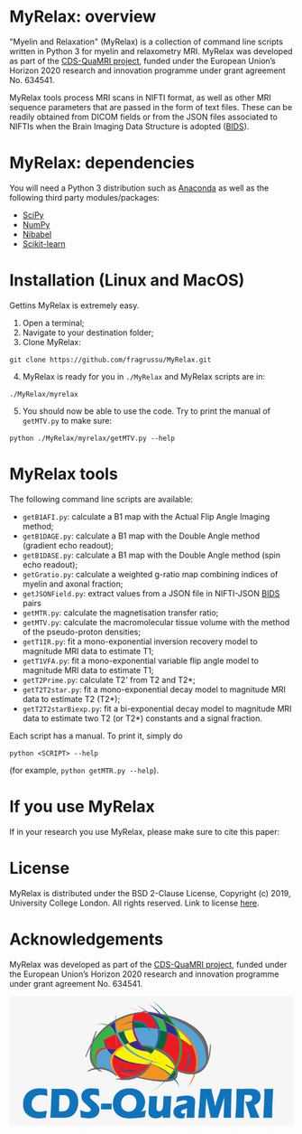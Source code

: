 # MyRelax: overview
"Myelin and Relaxation" (MyRelax) is a collection of command line scripts written in Python 3 for myelin and relaxometry MRI. MyRelax was developed as part of the [CDS-QuaMRI project](http://cds-quamri.eu), funded under the European Union’s Horizon 2020 research and innovation programme under grant agreement No. 634541.

MyRelax tools process MRI scans in NIFTI format, as well as other MRI sequence parameters that are passed in the form of text files. These can be readily obtained from DICOM fields or from the JSON files associated to NIFTIs when the Brain Imaging Data Structure is adopted ([BIDS](http://bids.neuroimaging.io)).

# MyRelax: dependencies
You will need a Python 3 distribution such as [Anaconda](http://www.anaconda.com/distribution) as well as the following third party modules/packages:
* [SciPy](http://www.scipy.org)
* [NumPy](https://numpy.org)
* [Nibabel](http://nipy.org/nibabel)
* [Scikit-learn](http://scikit-learn.org/stable)


# Installation (Linux and MacOS)
Gettins MyRelax is extremely easy.

1. Open a terminal;
2. Navigate to your destination folder;
3. Clone MyRelax:
```
git clone https://github.com/fragrussu/MyRelax.git 
```
4. MyRelax is ready for you in `./MyRelax` and MyRelax scripts are in: 
```
./MyRelax/myrelax
```
5. You should now be able to use the code. Try to print the manual of `getMTV.py` to make sure:
```
python ./MyRelax/myrelax/getMTV.py --help
```

# MyRelax tools
The following command line scripts are available:
* `getB1AFI.py`: calculate a B1 map with the Actual Flip Angle Imaging method;
* `getB1DAGE.py`: calculate a B1 map with the Double Angle method (gradient echo readout);
* `getB1DASE.py`: calculate a B1 map with the Double Angle method (spin echo readout);
* `getGratio.py`: calculate a weighted g-ratio map combining indices of myelin and axonal fraction;
* `getJSONField.py`: extract values from a JSON file in NIFTI-JSON [BIDS](http://bids.neuroimaging.io) pairs
* `getMTR.py`: calculate the magnetisation transfer ratio;
* `getMTV.py`: calculate the macromolecular tissue volume with the method of the pseudo-proton densities;
* `getT1IR.py`: fit a mono-exponential inversion recovery model to magnitude MRI data to estimate T1;
* `getT1VFA.py`: fit a mono-exponential variable flip angle model to magnitude MRI data to estimate T1;
* `getT2Prime.py`: calculate T2' from T2 and T2*;
* `getT2T2star.py`: fit a mono-exponential decay model to magnitude MRI data to estimate T2 (T2*);
* `getT2T2starBiexp.py`: fit a bi-exponential decay model to magnitude MRI data to estimate two T2 (or T2*) constants and a signal fraction.

Each script has a manual. To print it, simply do
```
python <SCRIPT> --help
```
(for example, `python getMTR.py --help`).

# If you use MyRelax
If in your research you use MyRelax, please make sure to cite this paper:

# License
MyRelax is distributed under the BSD 2-Clause License, Copyright (c) 2019, University College London. All rights reserved.
Link to license [here](http://github.com/fragrussu/MyRelax/blob/master/LICENSE).

# Acknowledgements
MyRelax was developed as part of the [CDS-QuaMRI project](http://cds-quamri.eu), funded under the European Union’s Horizon 2020 research and innovation programme under grant agreement No. 634541.

![CDSQuaMRI](https://github.com/fragrussu/MyRelax/blob/master/cdsquamri_logo.png)

